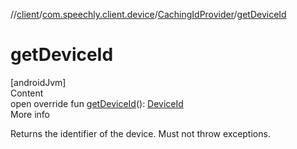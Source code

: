 //[client](../../index.md)/[com.speechly.client.device](../index.md)/[CachingIdProvider](index.md)/[getDeviceId](get-device-id.md)



# getDeviceId  
[androidJvm]  
Content  
open override fun [getDeviceId](get-device-id.md)(): [DeviceId](../index.md#%5Bcom.speechly.client.device%2FDeviceId%2F%2F%2FPointingToDeclaration%2F%5D%2FClasslikes%2F-752291050)  
More info  


Returns the identifier of the device. Must not throw exceptions.

  



